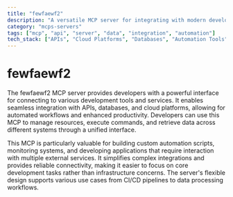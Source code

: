 ```yaml
---
title: "fewfaewf2"
description: "A versatile MCP server for integrating with modern development tools and APIs to streamline workflows."
category: "mcps-servers"
tags: ["mcp", "api", "server", "data", "integration", "automation"]
tech_stack: ["APIs", "Cloud Platforms", "Databases", "Automation Tools", "Development Workflows"]
---
```


# fewfaewf2

The fewfaewf2 MCP server provides developers with a powerful interface for connecting to various development tools and services. It enables seamless integration with APIs, databases, and cloud platforms, allowing for automated workflows and enhanced productivity. Developers can use this MCP to manage resources, execute commands, and retrieve data across different systems through a unified interface.

This MCP is particularly valuable for building custom automation scripts, monitoring systems, and developing applications that require interaction with multiple external services. It simplifies complex integrations and provides reliable connectivity, making it easier to focus on core development tasks rather than infrastructure concerns. The server's flexible design supports various use cases from CI/CD pipelines to data processing workflows.
